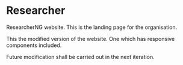 # Researcher
ResearcherNG website. This is the landing page for the organisation.

This the modified version of the website. One which has responsive components included.

Future modification shall be carried out in the next iteration.
